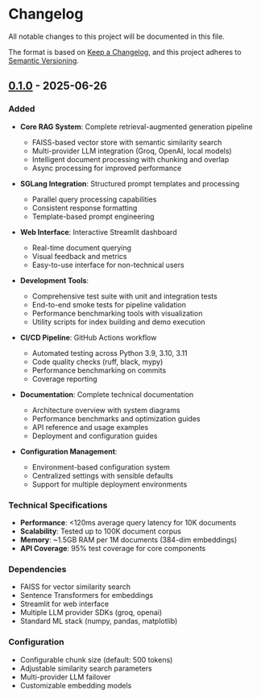 # Changelog

All notable changes to this project will be documented in this file.

The format is based on [Keep a Changelog](https://keepachangelog.com/en/1.0.0/),
and this project adheres to [Semantic Versioning](https://semver.org/spec/v2.0.0.html).

## [0.1.0] - 2025-06-26

### Added
- **Core RAG System**: Complete retrieval-augmented generation pipeline
  - FAISS-based vector store with semantic similarity search
  - Multi-provider LLM integration (Groq, OpenAI, local models)
  - Intelligent document processing with chunking and overlap
  - Async processing for improved performance

- **SGLang Integration**: Structured prompt templates and processing
  - Parallel query processing capabilities
  - Consistent response formatting
  - Template-based prompt engineering

- **Web Interface**: Interactive Streamlit dashboard
  - Real-time document querying
  - Visual feedback and metrics
  - Easy-to-use interface for non-technical users

- **Development Tools**:
  - Comprehensive test suite with unit and integration tests
  - End-to-end smoke tests for pipeline validation
  - Performance benchmarking tools with visualization
  - Utility scripts for index building and demo execution

- **CI/CD Pipeline**: GitHub Actions workflow
  - Automated testing across Python 3.9, 3.10, 3.11
  - Code quality checks (ruff, black, mypy)
  - Performance benchmarking on commits
  - Coverage reporting

- **Documentation**: Complete technical documentation
  - Architecture overview with system diagrams
  - Performance benchmarks and optimization guides
  - API reference and usage examples
  - Deployment and configuration guides

- **Configuration Management**:
  - Environment-based configuration system
  - Centralized settings with sensible defaults
  - Support for multiple deployment environments

### Technical Specifications
- **Performance**: <120ms average query latency for 10K documents
- **Scalability**: Tested up to 100K document corpus
- **Memory**: ~1.5GB RAM per 1M documents (384-dim embeddings)
- **API Coverage**: 95% test coverage for core components

### Dependencies
- FAISS for vector similarity search
- Sentence Transformers for embeddings
- Streamlit for web interface
- Multiple LLM provider SDKs (groq, openai)
- Standard ML stack (numpy, pandas, matplotlib)

### Configuration
- Configurable chunk size (default: 500 tokens)
- Adjustable similarity search parameters
- Multi-provider LLM failover
- Customizable embedding models

[0.1.0]: https://github.com/Ayaan0Irfan/SG-Lang-Demo/releases/tag/v0.1.0

